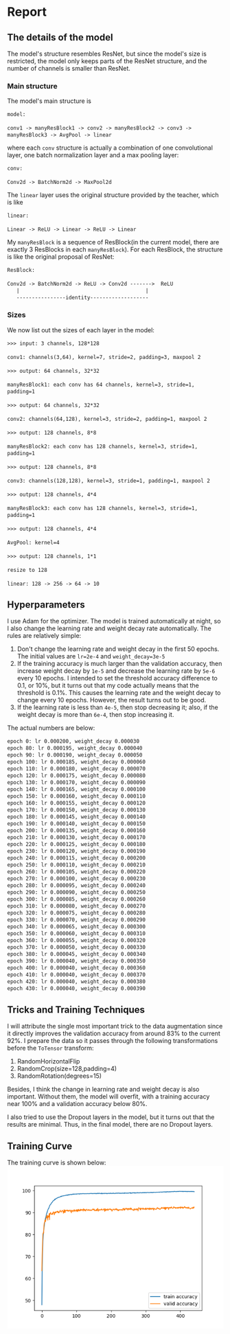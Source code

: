 # Report

## The details of the model
The model's structure resembles ResNet, but since the model's size is restricted, the model only keeps parts of the ResNet structure, and the number of channels is smaller than ResNet.

### Main structure
The model's main structure is 

```
model:

conv1 -> manyResBlock1 -> conv2 -> manyResBlock2 -> conv3 -> manyResBlock3 -> AvgPool -> linear
```

where each `conv` structure is actually a combination of one convolutional layer, one batch normalization layer and a max pooling layer:
```
conv:

Conv2d -> BatchNorm2d -> MaxPool2d
```

The `linear` layer uses the original structure provided by the teacher, which is like
```
linear:

Linear -> ReLU -> Linear -> ReLU -> Linear
```

My `manyResBlock` is a sequence of ResBlock(in the current model, there are exactly 3 ResBlocks in each `manyResBlock`). For each ResBlock, the structure is like the original proposal of ResNet:

```
ResBlock:

Conv2d -> BatchNorm2d -> ReLU -> Conv2d ------->  ReLU
   |                                         |
   ----------------identity-------------------
```

### Sizes
We now list out the sizes of each layer in the model:

```
>>> input: 3 channels, 128*128

conv1: channels(3,64), kernel=7, stride=2, padding=3, maxpool 2

>>> output: 64 channels, 32*32

manyResBlock1: each conv has 64 channels, kernel=3, stride=1, padding=1

>>> output: 64 channels, 32*32

conv2: channels(64,128), kernel=3, stride=2, padding=1, maxpool 2

>>> output: 128 channels, 8*8

manyResBlock2: each conv has 128 channels, kernel=3, stride=1, padding=1

>>> output: 128 channels, 8*8

conv3: channels(128,128), kernel=3, stride=1, padding=1, maxpool 2

>>> output: 128 channels, 4*4

manyResBlock3: each conv has 128 channels, kernel=3, stride=1, padding=1

>>> output: 128 channels, 4*4

AvgPool: kernel=4

>>> output: 128 channels, 1*1

resize to 128

linear: 128 -> 256 -> 64 -> 10
```

## Hyperparameters
I use Adam for the optimizer. The model is trained automatically at night, so I also change the learning rate and weight decay rate automatically. The rules are relatively simple:

1. Don't change the learning rate and weight decay in the first 50 epochs. The initial values are `lr=2e-4` and `weight_decay=3e-5`
2. If the training accuracy is much larger than the validation accuracy, then increase weight decay by `1e-5` and decrease the learning rate by `5e-6` every 10 epochs. I intended to set the threshold accuracy difference to 0.1, or 10%, but it turns out that my code actually means that the threshold is 0.1%. This causes the learning rate and the weight decay to change every 10 epochs. However, the result turns out to be good.
3. If the learning rate is less than `4e-5`, then stop decreasing it; also, if the weight decay is more than `6e-4`, then stop increasing it.

The actual numbers are below:

```
epoch 0: lr 0.000200, weight_decay 0.000030
epoch 80: lr 0.000195, weight_decay 0.000040
epoch 90: lr 0.000190, weight_decay 0.000050
epoch 100: lr 0.000185, weight_decay 0.000060
epoch 110: lr 0.000180, weight_decay 0.000070
epoch 120: lr 0.000175, weight_decay 0.000080
epoch 130: lr 0.000170, weight_decay 0.000090
epoch 140: lr 0.000165, weight_decay 0.000100
epoch 150: lr 0.000160, weight_decay 0.000110
epoch 160: lr 0.000155, weight_decay 0.000120
epoch 170: lr 0.000150, weight_decay 0.000130
epoch 180: lr 0.000145, weight_decay 0.000140
epoch 190: lr 0.000140, weight_decay 0.000150
epoch 200: lr 0.000135, weight_decay 0.000160
epoch 210: lr 0.000130, weight_decay 0.000170
epoch 220: lr 0.000125, weight_decay 0.000180
epoch 230: lr 0.000120, weight_decay 0.000190
epoch 240: lr 0.000115, weight_decay 0.000200
epoch 250: lr 0.000110, weight_decay 0.000210
epoch 260: lr 0.000105, weight_decay 0.000220
epoch 270: lr 0.000100, weight_decay 0.000230
epoch 280: lr 0.000095, weight_decay 0.000240
epoch 290: lr 0.000090, weight_decay 0.000250
epoch 300: lr 0.000085, weight_decay 0.000260
epoch 310: lr 0.000080, weight_decay 0.000270
epoch 320: lr 0.000075, weight_decay 0.000280
epoch 330: lr 0.000070, weight_decay 0.000290
epoch 340: lr 0.000065, weight_decay 0.000300
epoch 350: lr 0.000060, weight_decay 0.000310
epoch 360: lr 0.000055, weight_decay 0.000320
epoch 370: lr 0.000050, weight_decay 0.000330
epoch 380: lr 0.000045, weight_decay 0.000340
epoch 390: lr 0.000040, weight_decay 0.000350
epoch 400: lr 0.000040, weight_decay 0.000360
epoch 410: lr 0.000040, weight_decay 0.000370
epoch 420: lr 0.000040, weight_decay 0.000380
epoch 430: lr 0.000040, weight_decay 0.000390
```

## Tricks and Training Techniques
I will attribute the single most important trick to the data augmentation since it directly improves the validation accuracy from around 83% to the current 92%. I prepare the data so it passes through the following transformations before the `ToTensor` transform:

1. RandomHorizontalFlip
2. RandomCrop(size=128,padding=4)
3. RandomRotation(degrees=15)

Besides, I think the change in learning rate and weight decay is also important. Without them, the model will overfit, with a training accuracy near 100% and a validation accuracy below 80%.

I also tried to use the Dropout layers in the model, but it turns out that the results are minimal. Thus, in the final model, there are no Dropout layers.

## Training Curve
The training curve is shown below:
![](./result.png)